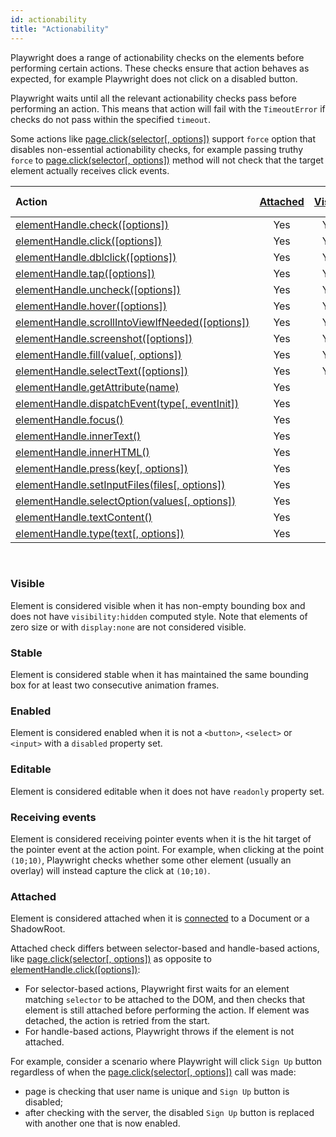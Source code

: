 ```yaml
---
id: actionability
title: "Actionability"
---
```


Playwright does a range of actionability checks on the elements before performing certain actions. These checks ensure that action behaves as expected, for example Playwright does not click on a disabled button.

Playwright waits until all the relevant actionability checks pass before performing an action. This means that action will fail with the `TimeoutError` if checks do not pass within the specified `timeout`.

Some actions like [page.click(selector[, options])](api/class-page.md#pageclickselector-options) support `force` option that disables non-essential actionability checks, for example passing truthy `force` to [page.click(selector[, options])](api/class-page.md#pageclickselector-options) method will not check that the target element actually receives click events.

| Action | [Attached] | [Visible] | [Stable] | [Receiving Events] | [Enabled] | [Editable] |
| :- | :-: | :-: | :-: | :-: | :-: | :-: |
| [elementHandle.check([options])](api/class-elementhandle.md#elementhandlecheckoptions) | Yes | Yes | Yes | Yes | Yes | - |
| [elementHandle.click([options])](api/class-elementhandle.md#elementhandleclickoptions) | Yes | Yes | Yes | Yes | Yes | - |
| [elementHandle.dblclick([options])](api/class-elementhandle.md#elementhandledblclickoptions) | Yes | Yes | Yes | Yes | Yes | - |
| [elementHandle.tap([options])](api/class-elementhandle.md#elementhandletapoptions) | Yes | Yes | Yes | Yes | Yes | - |
| [elementHandle.uncheck([options])](api/class-elementhandle.md#elementhandleuncheckoptions) | Yes | Yes | Yes | Yes | Yes | - |
| [elementHandle.hover([options])](api/class-elementhandle.md#elementhandlehoveroptions) | Yes | Yes | Yes | Yes | - | - |
| [elementHandle.scrollIntoViewIfNeeded([options])](api/class-elementhandle.md#elementhandlescrollintoviewifneededoptions) | Yes | Yes | Yes | - | - | - |
| [elementHandle.screenshot([options])](api/class-elementhandle.md#elementhandlescreenshotoptions) | Yes | Yes | Yes | - | - | - |
| [elementHandle.fill(value[, options])](api/class-elementhandle.md#elementhandlefillvalue-options) | Yes | Yes | - | - | Yes | Yes |
| [elementHandle.selectText([options])](api/class-elementhandle.md#elementhandleselecttextoptions) | Yes | Yes | - | - | - | - |
| [elementHandle.getAttribute(name)](api/class-elementhandle.md#elementhandlegetattributename) | Yes | - | - | - | - | - |
| [elementHandle.dispatchEvent(type[, eventInit])](api/class-elementhandle.md#elementhandledispatcheventtype-eventinit) | Yes | - | - | - | - | - |
| [elementHandle.focus()](api/class-elementhandle.md#elementhandlefocus) | Yes | - | - | - | - | - |
| [elementHandle.innerText()](api/class-elementhandle.md#elementhandleinnertext) | Yes | - | - | - | - | - |
| [elementHandle.innerHTML()](api/class-elementhandle.md#elementhandleinnerhtml) | Yes | - | - | - | - | - |
| [elementHandle.press(key[, options])](api/class-elementhandle.md#elementhandlepresskey-options) | Yes | - | - | - | - | - |
| [elementHandle.setInputFiles(files[, options])](api/class-elementhandle.md#elementhandlesetinputfilesfiles-options) | Yes | - | - | - | - | - |
| [elementHandle.selectOption(values[, options])](api/class-elementhandle.md#elementhandleselectoptionvalues-options) | Yes | - | - | - | - | - |
| [elementHandle.textContent()](api/class-elementhandle.md#elementhandletextcontent) | Yes | - | - | - | - | - |
| [elementHandle.type(text[, options])](api/class-elementhandle.md#elementhandletypetext-options) | Yes | - | - | - | - | - |

<br/>

### Visible

Element is considered visible when it has non-empty bounding box and does not have `visibility:hidden` computed style. Note that elements of zero size or with `display:none` are not considered visible.

### Stable

Element is considered stable when it has maintained the same bounding box for at least two consecutive animation frames.

### Enabled

Element is considered enabled when it is not a `<button>`, `<select>` or `<input>` with a `disabled` property set.

### Editable

Element is considered editable when it does not have `readonly` property set.

### Receiving events

Element is considered receiving pointer events when it is the hit target of the pointer event at the action point. For example, when clicking at the point `(10;10)`, Playwright checks whether some other element (usually an overlay) will instead capture the click at `(10;10)`.

### Attached

Element is considered attached when it is [connected](https://developer.mozilla.org/en-US/docs/Web/API/Node/isConnected) to a Document or a ShadowRoot.

Attached check differs between selector-based and handle-based actions, like [page.click(selector[, options])](api/class-page.md#pageclickselector-options) as opposite to [elementHandle.click([options])](api/class-elementhandle.md#elementhandleclickoptions):
- For selector-based actions, Playwright first waits for an element matching `selector` to be attached to the DOM, and then checks that element is still attached before performing the action. If element was detached, the action is retried from the start.
- For handle-based actions, Playwright throws if the element is not attached.

For example, consider a scenario where Playwright will click `Sign Up` button regardless of when the [page.click(selector[, options])](api/class-page.md#pageclickselector-options) call was made:
- page is checking that user name is unique and `Sign Up` button is disabled;
- after checking with the server, the disabled `Sign Up` button is replaced with another one that is now enabled.

[Visible]: #visible "Visible"
[Stable]: #stable "Stable"
[Enabled]: #enabled "Enabled"
[Editable]: #editable "Editable"
[Receiving Events]: #receiving-events "Receiving Events"
[Attached]: #attached "Attached"

[Playwright]: api/class-playwright.md "Playwright"
[Browser]: api/class-browser.md "Browser"
[BrowserContext]: api/class-browsercontext.md "BrowserContext"
[Page]: api/class-page.md "Page"
[Frame]: api/class-frame.md "Frame"
[ElementHandle]: api/class-elementhandle.md "ElementHandle"
[JSHandle]: api/class-jshandle.md "JSHandle"
[ConsoleMessage]: api/class-consolemessage.md "ConsoleMessage"
[Dialog]: api/class-dialog.md "Dialog"
[Download]: api/class-download.md "Download"
[Video]: api/class-video.md "Video"
[FileChooser]: api/class-filechooser.md "FileChooser"
[Keyboard]: api/class-keyboard.md "Keyboard"
[Mouse]: api/class-mouse.md "Mouse"
[Touchscreen]: api/class-touchscreen.md "Touchscreen"
[Request]: api/class-request.md "Request"
[Response]: api/class-response.md "Response"
[Selectors]: api/class-selectors.md "Selectors"
[Route]: api/class-route.md "Route"
[WebSocket]: api/class-websocket.md "WebSocket"
[TimeoutError]: api/class-timeouterror.md "TimeoutError"
[Accessibility]: api/class-accessibility.md "Accessibility"
[Worker]: api/class-worker.md "Worker"
[BrowserServer]: api/class-browserserver.md "BrowserServer"
[BrowserType]: api/class-browsertype.md "BrowserType"
[Logger]: api/class-logger.md "Logger"
[ChromiumBrowser]: api/class-chromiumbrowser.md "ChromiumBrowser"
[ChromiumBrowserContext]: api/class-chromiumbrowsercontext.md "ChromiumBrowserContext"
[ChromiumCoverage]: api/class-chromiumcoverage.md "ChromiumCoverage"
[CDPSession]: api/class-cdpsession.md "CDPSession"
[FirefoxBrowser]: api/class-firefoxbrowser.md "FirefoxBrowser"
[WebKitBrowser]: api/class-webkitbrowser.md "WebKitBrowser"
[Array]: https://developer.mozilla.org/en-US/docs/Web/JavaScript/Reference/Global_Objects/Array "Array"
[Buffer]: https://nodejs.org/api/buffer.html#buffer_class_buffer "Buffer"
[ChildProcess]: https://nodejs.org/api/child_process.html "ChildProcess"
[Element]: https://developer.mozilla.org/en-US/docs/Web/API/element "Element"
[Error]: https://nodejs.org/api/errors.html#errors_class_error "Error"
[Evaluation Argument]: ./core-concepts.md#evaluationargument "Evaluation Argument"
[Map]: https://developer.mozilla.org/en-US/docs/Web/JavaScript/Reference/Global_Objects/Map "Map"
[Object]: https://developer.mozilla.org/en-US/docs/Web/JavaScript/Reference/Global_Objects/Object "Object"
[Promise]: https://developer.mozilla.org/en-US/docs/Web/JavaScript/Reference/Global_Objects/Promise "Promise"
[RegExp]: https://developer.mozilla.org/en-US/docs/Web/JavaScript/Reference/Global_Objects/RegExp "RegExp"
[Serializable]: https://developer.mozilla.org/en-US/docs/Web/JavaScript/Reference/Global_Objects/JSON/stringify#Description "Serializable"
[UIEvent.detail]: https://developer.mozilla.org/en-US/docs/Web/API/UIEvent/detail "UIEvent.detail"
[URL]: https://nodejs.org/api/url.html "URL"
[USKeyboardLayout]: ../src/usKeyboardLayout.ts "USKeyboardLayout"
[UnixTime]: https://en.wikipedia.org/wiki/Unix_time "Unix Time"
[boolean]: https://developer.mozilla.org/en-US/docs/Web/JavaScript/Data_structures#Boolean_type "Boolean"
[function]: https://developer.mozilla.org/en-US/docs/Web/JavaScript/Reference/Global_Objects/Function "Function"
[iterator]: https://developer.mozilla.org/en-US/docs/Web/JavaScript/Reference/Iteration_protocols "Iterator"
[null]: https://developer.mozilla.org/en-US/docs/Web/JavaScript/Reference/Global_Objects/null "null"
[number]: https://developer.mozilla.org/en-US/docs/Web/JavaScript/Data_structures#Number_type "Number"
[origin]: https://developer.mozilla.org/en-US/docs/Glossary/Origin "Origin"
[selector]: https://developer.mozilla.org/en-US/docs/Web/CSS/CSS_Selectors "selector"
[Readable]: https://nodejs.org/api/stream.html#stream_class_stream_readable "Readable"
[string]: https://developer.mozilla.org/en-US/docs/Web/JavaScript/Data_structures#String_type "string"
[xpath]: https://developer.mozilla.org/en-US/docs/Web/XPath "xpath"
